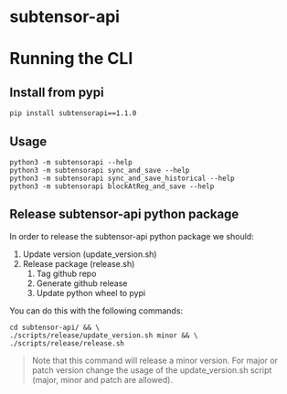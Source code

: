 # subtensor-api

# Running the CLI
## Install from pypi
`pip install subtensorapi==1.1.0`  
## Usage
`python3 -m subtensorapi --help`   
`python3 -m subtensorapi sync_and_save --help`    
`python3 -m subtensorapi sync_and_save_historical --help`    
`python3 -m subtensorapi blockAtReg_and_save --help`    

## Release subtensor-api python package

In order to release the subtensor-api python package we should:

1. Update version (update_version.sh)
1. Release package (release.sh)
    1. Tag github repo
    1. Generate github release
    1. Update python wheel to pypi

You can do this with the following commands:

```
cd subtensor-api/ && \
./scripts/release/update_version.sh minor && \
./scripts/release/release.sh
```

> Note that this command will release a minor version. For major or patch version change the usage of the update_version.sh script (major, minor and patch are allowed). 